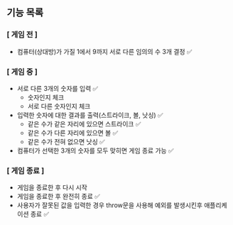 ## 기능 목록

### [ 게임 전 ]

- 컴퓨터(상대방)가 가질 1에서 9까지 서로 다른 임의의 수 3개 결정 ✅

### [ 게임 중 ]

- 서로 다른 3개의 숫자를 입력 ✅
  - 숫자인지 체크
  - 서로 다른 숫자인지 체크
- 입력한 숫자에 대한 결과를 출력(스트라이크, 볼, 낫싱) ✅
  - 같은 수가 같은 자리에 있으면 스트라이크 ✅
  - 같은 수가 다른 자리에 있으면 볼 ✅
  - 같은 수가 전혀 없으면 낫싱 ✅
- 컴퓨터가 선택한 3개의 숫자를 모두 맞히면 게임 종료 가능 ✅

### [ 게임 종료 ]

- 게임을 종료한 후 다시 시작
- 게임을 종료한 후 완전히 종료 ✅
- 사용자가 잘못된 값을 입력한 경우 throw문을 사용해 예외를 발생시킨후 애플리케이션 종료 ✅
